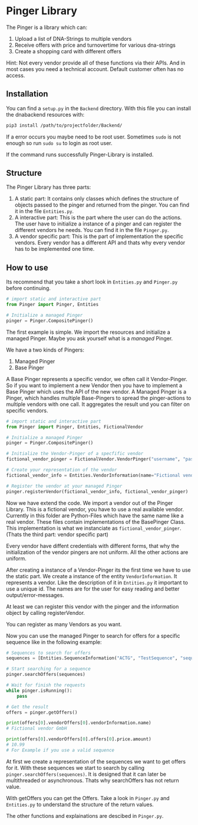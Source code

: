 # Pinger Library

The Pinger is a library which can:
1. Upload a list of DNA-Strings to multiple vendors
2. Receive offers with price and turnovertime for various dna-strings
3. Create a shopping card with different offers

Hint: Not every vendor provide all of these functions via their APIs. And in most cases you need a technical account. Default customer often has no access.

## Installation

You can find a `setup.py` in the `Backend` directory. With this file you can install the dnabackend resources with:
```bash
pip3 install /path/to/projectfolder/Backend/
```

If a error occurs you maybe need to be root user. Sometimes `sudo` is not enough so run `sudo su` to login as root user.

If the command runs successfully Pinger-Library is installed.

## Structure

The Pinger Library has three parts:
1. A static part: It contains only classes which defines the structure of objects passed to the pinger and returned from the pinger. You can find it in the file `Entities.py`.
2. A interactive part: This is the part where the user can do the actions. The user have to initialize a instance of a pinger and can register the different vendors he needs. You can find it in the file `Pinger.py`.
3. A vendor specific part: This is the part of implementation the specific vendors. Every vendor has a different API and thats why every vendor has to be implemented one time.

## How to use

Its recommend that you take a short look in `Entities.py` and `Pinger.py` before continuing.

```python
# import static and interactive part
from Pinger import Pinger, Entities

# Initialize a managed Pinger
pinger = Pinger.CompositePinger()
```

The first example is simple. We import the resources and initialize a managed Pinger. Maybe you ask yourself what is a *managed* Pinger. 

We have a two kinds of Pingers:
1.  Managed Pinger
2.  Base Pinger

A Base Pinger represents a specific vendor, we often call it Vendor-Pinger. So if you want to implement a new Vendor then you have to implement a Base Pinger which uses the API of the new vendor. 
A Managed Pinger is a Pinger, which handles multiple Base-Pingers to spread the pinger-actions to multiple vendors with one call. It aggregates the result und you can filter on specific vendors.

```python
# import static and interactive part
from Pinger import Pinger, Entities, FictionalVendor

# Initialize a managed Pinger
pinger = Pinger.CompositePinger()

# Initialize the Vendor-Pinger of a specfific vendor
fictional_vendor_pinger = FictionalVendor.VendorPinger("username", "password", "base_url")

# Create your representation of the vendor
fictional_vendor_info = Entities.VendorInformation(name="Fictional vendor GmbH", shortName="Vendor", key=1)

# Register the vendor at your managed Pinger
pinger.registerVendor(fictional_vendor_info, fictional_vendor_pinger)
```

Now we have extend the code. We import a vendor out of the Pinger Library. This is a fictional vendor, you have to use a real available vendor. Currently in this folder are Python-Files which have the same name like a real vendor. These files contain implementations of the BasePinger Class. This implementation is what we instanciate as `fictional_vendor_pinger`. (Thats the third part: vendor specific part)

Every vendor have diffent credentials with different forms, that why the initialization of the vendor pingers are not uniform. All the other actions are uniform.

After creating a instance of a Vendor-Pinger its the first time we have to use the static part. We create a instance of the entity `VendorInformation`. It represents a vendor. Like the description of it in `Entities.py` it important to use a unique id. The names are for the user for easy reading and better output/error-messages.

At least we can register this vendor with the pinger and the information object by calling registerVendor. 

You can register as many Vendors as you want.

Now you can use the managed Pinger to search for offers for a specific sequence like in the following example:

```python
# Sequences to search for offers
sequences = [Entities.SequenceInformation("ACTG", "TestSequence", "sequence_1")]

# Start searching for a sequence
pinger.searchOffers(sequences)

# Wait for finish the requests
while pinger.isRunning():
    pass

# Get the result
offers = pinger.getOffers()

print(offers[0].vendorOffers[0].vendorInformation.name)
# Fictional vendor GmbH

print(offers[0].vendorOffers[0].offers[0].price.amount)
# 10.99
# For Example if you use a valid sequence
```

At first we create a representation of the sequences we want to get offers for it. With these sequences we start to search by calling `pinger.searchOffers(sequences)`. 
It is designed that it can later be multithreaded or asynchronous. Thats why searchOffers has not return value.

With getOffers you can get the Offers. Take a look in `Pinger.py` and `Entities.py` to understand the structure of the return values.

The other functions and explainations are descibed in `Pinger.py`.